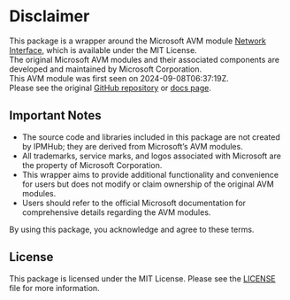 # Disclaimer

This package is a wrapper around the Microsoft AVM module [Network Interface](https://github.com/Azure/bicep-registry-modules/tree/main/avm/res/network/network-interface), which is available under the MIT License. \
The original Microsoft AVM modules and their associated components are developed and maintained by Microsoft Corporation.\
This AVM module was first seen on 2024-09-08T06:37:19Z.\
Please see the original [GitHub repository](https://github.com/Azure/bicep-registry-modules) or [docs page](https://azure.github.io/Azure-Verified-Modules/indexes/bicep/bicep-resource-modules/).

## Important Notes

- The source code and libraries included in this package are not created by IPMHub; they are derived from Microsoft’s AVM modules.
- All trademarks, service marks, and logos associated with Microsoft are the property of Microsoft Corporation.
- This wrapper aims to provide additional functionality and convenience for users but does not modify or claim ownership of the original AVM modules.
- Users should refer to the official Microsoft documentation for comprehensive details regarding the AVM modules.

By using this package, you acknowledge and agree to these terms.

## License

This package is licensed under the MIT License. Please see the [LICENSE](LICENSE.txt) file for more information.
